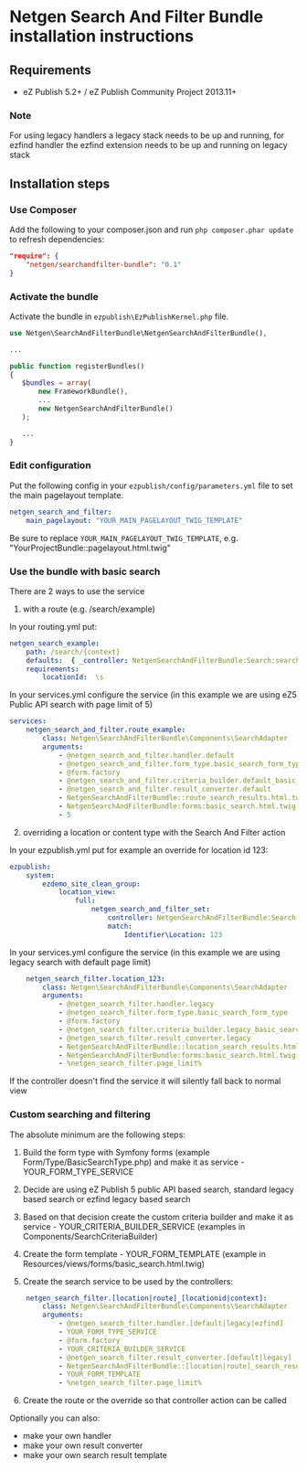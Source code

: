 Netgen Search And Filter Bundle installation instructions
=========================================================

Requirements
------------

* eZ Publish 5.2+ / eZ Publish Community Project 2013.11+

### Note

For using legacy handlers a legacy stack needs to be up and running, for ezfind handler the ezfind extension needs to be up and running on legacy stack

Installation steps
------------------

### Use Composer

Add the following to your composer.json and run `php composer.phar update` to refresh dependencies:

```json
"require": {
    "netgen/searchandfilter-bundle": "0.1"
}
```

### Activate the bundle

Activate the bundle in `ezpublish\EzPublishKernel.php` file.

```php
use Netgen\SearchAndFilterBundle\NetgenSearchAndFilterBundle(),

...

public function registerBundles()
{
   $bundles = array(
       new FrameworkBundle(),
       ...
       new NetgenSearchAndFilterBundle()
   );

   ...
}
```

### Edit configuration

Put the following config in your `ezpublish/config/parameters.yml` file to set the main pagelayout template.

```yml
netgen_search_and_filter:
    main_pagelayout: "YOUR_MAIN_PAGELAYOUT_TWIG_TEMPLATE"
```

Be sure to replace `YOUR_MAIN_PAGELAYOUT_TWIG_TEMPLATE`, e.g. "YourProjectBundle::pagelayout.html.twig"

### Use the bundle with basic search

There are 2 ways to use the service

1) with a route (e.g. /search/example)

In your routing.yml put:
```yml
netgen_search_example:
    path: /search/{context}
    defaults:  { _controller: NetgenSearchAndFilterBundle:Search:searchRoute, context: null }
    requirements:
        locationId:  \s
```

In your services.yml configure the service (in this example we are using eZ5 Public API search with page limit of 5)
```yml
services:
    netgen_search_and_filter.route_example:
        class: Netgen\SearchAndFilterBundle\Components\SearchAdapter
        arguments:
            - @netgen_search_and_filter.handler.default
            - @netgen_search_and_filter.form_type.basic_search_form_type
            - @form.factory
            - @netgen_search_and_filter.criteria_builder.default_basic_search
            - @netgen_search_and_filter.result_converter.default
            - NetgenSearchAndFilterBundle::route_search_results.html.twig
            - NetgenSearchAndFilterBundle:forms:basic_search.html.twig
            - 5
```

2) overriding a location or content type with the Search And Filter action

In your ezpublish.yml put for example an override for location id 123:
```yml
ezpublish:
    system:
        ezdemo_site_clean_group:
            location_view:
                full:
                    netgen_search_and_filter_set:
                        controller: NetgenSearchAndFilterBundle:Search:searchLocation
                        match:
                            Identifier\Location: 123
```

In your services.yml configure the service (in this example we are using legacy search with default page limit)
```yml
    netgen_search_filter.location_123:
        class: Netgen\SearchAndFilterBundle\Components\SearchAdapter
        arguments:
            - @netgen_search_filter.handler.legacy
            - @netgen_search_filter.form_type.basic_search_form_type
            - @form.factory
            - @netgen_search_filter.criteria_builder.legacy_basic_search
            - @netgen_search_filter.result_converter.legacy
            - NetgenSearchAndFilterBundle::location_search_results.html.twig
            - NetgenSearchAndFilterBundle:forms:basic_search.html.twig
            - %netgen_search_filter.page_limit%
```
If the controller doesn't find the service it will silently fall back to normal view

### Custom searching and filtering

The absolute minimum are the following steps:

1. Build the form type with Symfony forms (example Form/Type/BasicSearchType.php) and make it as service - YOUR_FORM_TYPE_SERVICE

2. Decide are using eZ Publish 5 public API based search, standard legacy based search or ezfind legacy based search

3. Based on that decision create the custom criteria builder and make it as service - YOUR_CRITERIA_BUILDER_SERVICE (examples in Components/SearchCriteriaBuilder)

4. Create the form template - YOUR_FORM_TEMPLATE (example in Resources/views/forms/basic_search.html.twig)

5. Create the search service to be used by the controllers:
```yml
    netgen_search_filter.[location|route]_[locationid|context]:
        class: Netgen\SearchAndFilterBundle\Components\SearchAdapter
        arguments:
            - @netgen_search_filter.handler.[default|legacy|ezfind]
            - YOUR_FORM_TYPE_SERVICE
            - @form.factory
            - YOUR_CRITERIA_BUILDER_SERVICE
            - @netgen_search_filter.result_converter.[default|legacy]
            - NetgenSearchAndFilterBundle::[location|route]_search_results.html.twig
            - YOUR_FORM_TEMPLATE
            - %netgen_search_filter.page_limit%
```

6. Create the route or the override so that controller action can be called

Optionally you can also:

 * make your own handler
 * make your own result converter
 * make your own search result template

